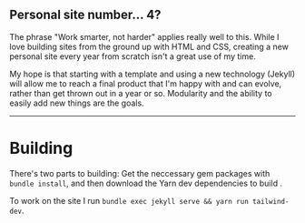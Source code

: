 ## Personal site number... 4?
The phrase "Work smarter, not harder" applies really well to this. While I love building sites from the ground up with HTML and CSS, creating a new personal site every year from scratch isn't a great use of my time. 

My hope is that starting with a template and using a new technology (Jekyll) will allow me to reach a final product that I'm happy with and can evolve, rather than get thrown out in a year or so. Modularity and the ability to easily add new things are the goals.
___

# Building
There's two parts to building: Get the neccessary gem packages with `bundle install`, and then download the Yarn dev dependencies to build .

To work on the site I run `bundle exec jekyll serve && yarn run tailwind-dev`.
